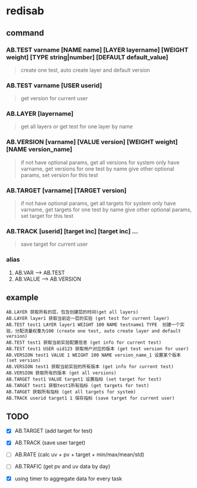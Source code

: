 # redisab

## command

### AB.TEST varname [NAME name] [LAYER layername] [WEIGHT weight] [TYPE string|number] [DEFAULT default_value]
> create one test, auto create layer and default version

### AB.TEST varname [USER userid]
> get version for current user

### AB.LAYER [layername]
> get all layers or get test for one layer by name

### AB.VERSION [varname] [VALUE version] [WEIGHT weight] [NAME version_name]
> if not have optional params, get all versions for system
> only have varname, get versions for one test by name
> give other optional params, set version for this test

### AB.TARGET [varname] [TARGET version]
> if not have optional params, get all targets for system
> only have varname, get targets for one test by name
> give other optional params, set target for this test

### AB.TRACK [userid] [target inc] [target inc] ...
> save target for current user

### alias

1. AB.VAR  --> AB.TEST
2. AB.VALUE  --> AB.VERSION

## example
```
AB.LAYER 获取所有的层，包含创建层的时间(get all layers)
AB.LAYER layer1 获取当前这一层的实验 (get test for current layer)
AB.TEST test1 LAYER layer1 WEIGHT 100 NAME testname1 TYPE  创建一个实验，分配流量权重为100 (create one test, auto create layer and default version)
AB.TEST test1 获取当前实验配置信息 (get info for current test)
AB.TEST test1 USER uid123 获取用户对应的版本 (get test version for user)
AB.VERSION test1 VALUE 1 WEIGHT 100 NAME version_name_1 设置某个版本 (set version)
AB.VERSION test1 获取当前实验的所有版本 (get info for current test)
AB.VERSION 获取所有的版本 (get all versions)
AB.TARGET test1 VALUE target1 设置指标 (set target for test)
AB.TARGET test1 获取test1所有指标 (get targets for test)
AB.TARGET 获取所有指标 (get all targets for system)
AB.TRACK userid target1 1 保存指标 (save target for current user)
```

## TODO

- [x] AB.TARGET (add target for test)
- [x] AB.TRACK (save user target)
- [ ] AB.RATE (calc uv + pv + target + min/max/mean/std)
- [ ] AB.TRAFIC (get pv and uv data by day)
- [x] using timer to aggregate data for every task

